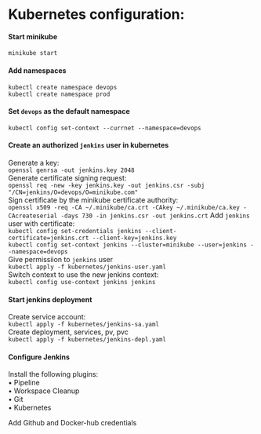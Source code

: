 # Kubernetes configuration:
#### Start minikube  
`minikube start`  
#### Add namespaces  
`kubectl create namespace devops`  
`kubectl create namespace prod`  
  
#### Set `devops` as the default namespace  
`kubectl config set-context --currnet --namespace=devops`  
  
#### Create an authorized `jenkins` user in kubernetes  
Generate a key:  
`openssl genrsa -out jenkins.key 2048`  
Generate certificate signing request:  
`openssl req -new -key jenkins.key -out jenkins.csr -subj "/CN=jenkins/O=devops/O=minikube.com"`  
Sign certificate by the minikube certificate authority:  
`openssl x509 -req -CA ~/.minikube/ca.crt -CAkey ~/.minikube/ca.key -CAcreateserial -days 730 -in jenkins.csr -out jenkins.crt`
Add `jenkins` user with certificate:  
`kubectl config set-credentials jenkins --client-certificate=jenkins.crt --client-key=jenkins.key`  
`kubectl config set-context jenkins --cluster=minikube --user=jenkins --namespace=devops`  
Give permissiion to `jenkins` user  
`kubectl apply -f kubernetes/jenkins-user.yaml`  
Switch context to use the new jenkins context:  
`kubectl config use-context jenkins jenkins`  

#### Start jenkins deployment  
Create service account:  
`kubectl apply -f kubernetes/jenkins-sa.yaml`  
Create deployment, services, pv, pvc  
`kubectl apply -f kubernetes/jenkins-depl.yaml`  

#### Configure Jenkins  
Install the following plugins:  
    • Pipeline  
    • Workspace Cleanup  
    • Git  
    • Kubernetes  
  
Add Github and Docker-hub credentials  
